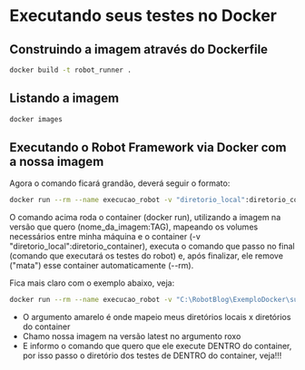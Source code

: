 # Executando seus testes no Docker

## Construindo a imagem através do Dockerfile

```bash
docker build -t robot_runner .
```

## Listando a imagem

```bash
docker images
```

## Executando o Robot Framework via Docker com a nossa imagem
Agora o comando ficará grandão, deverá seguir o formato:

```bash
docker run --rm --name execucao_robot -v "diretorio_local":diretorio_container nome_da_imagem:TAG comando que executará os testes do robot
```

O comando acima roda o container (docker run), utilizando a imagem na versão que quero (nome_da_imagem:TAG), mapeando os volumes necessários entre minha máquina e o container (-v "diretorio_local":diretorio_container), executa o comando que passo no final (comando que executará os testes do robot) e, após finalizar, ele remove ("mata") esse container automaticamente (--rm).

Fica mais claro com o exemplo abaixo, veja:

```bash
docker run --rm --name execucao_robot -v "C:\RobotBlog\ExemploDocker\suites":/opt/robotframework/tests -v "C:\RobotBlog\ExemploDocker\results":/opt/robotframework/results robot_runner:latest robot -d /opt/robotframework/results -N "Minha suíte executada no docker!" /opt/robotframework/tests
```

- O argumento amarelo é onde mapeio meus diretórios locais x diretórios do container
- Chamo nossa imagem na versão latest no argumento roxo
- E informo o comando que quero que ele execute DENTRO do container, por isso passo o diretório dos testes de DENTRO do container, veja!!!



